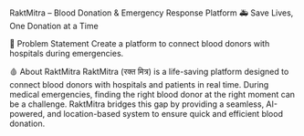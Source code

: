 RaktMitra – Blood Donation & Emergency Response Platform
🚑 Save Lives, One Donation at a Time


📌 Problem Statement
Create a platform to connect blood donors with hospitals during emergencies.

🩸 About RaktMitra
RaktMitra (रक्त मित्र) is a life-saving platform designed to connect blood donors with hospitals and patients in real time. During medical emergencies, finding
the right blood donor at the right moment can be a challenge. RaktMitra bridges this gap by providing a seamless, AI-powered, and location-based system to ensure quick and efficient blood donation.

